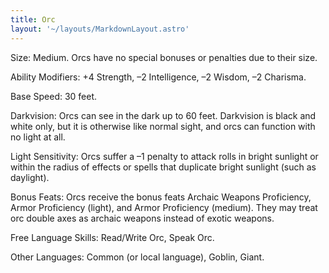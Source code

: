 ```yaml
---
title: Orc
layout: '~/layouts/MarkdownLayout.astro'
---
```

Size: Medium. Orcs have no special bonuses or penalties due to their size.

Ability Modifiers: +4 Strength, –2 Intelligence, –2 Wisdom, –2 Charisma.

Base Speed: 30 feet.

Darkvision: Orcs can see in the dark up to 60 feet. Darkvision is black and
white only, but it is otherwise like normal sight, and orcs can function with
no light at all.

Light Sensitivity: Orcs suffer a –1 penalty to attack rolls in bright sunlight
or within the radius of effects or spells that duplicate bright sunlight (such
as daylight).

Bonus Feats: Orcs receive the bonus feats Archaic Weapons Proficiency, Armor
Proficiency (light), and Armor Proficiency (medium). They may treat orc double
axes as archaic weapons instead of exotic weapons.

Free Language Skills: Read/Write Orc, Speak Orc.

Other Languages: Common (or local language), Goblin, Giant.

